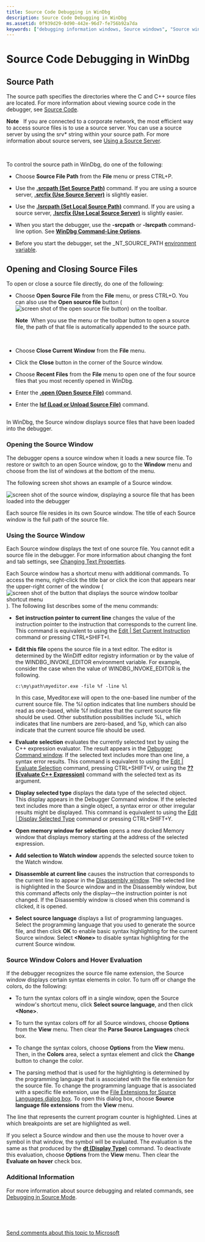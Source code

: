 ```yaml
---
title: Source Code Debugging in WinDbg
description: Source Code Debugging in WinDbg
ms.assetid: 0f939d29-0d90-442e-96d7-fe756b92a7da
keywords: ["debugging information windows, Source windows", "Source windows", "source debugging, Source windows"]
---
```


# Source Code Debugging in WinDbg


## <span id="ddk_source_path_dbg"></span><span id="DDK_SOURCE_PATH_DBG"></span>Source Path


The source path specifies the directories where the C and C++ source files are located. For more information about viewing source code in the debugger, see [Source Code](source-code.md).

**Note**   If you are connected to a corporate network, the most efficient way to access source files is to use a source server. You can use a source server by using the srv\* string within your source path. For more information about source servers, see [Using a Source Server](using-a-source-server.md).

 

To control the source path in WinDbg, do one of the following:

-   Choose **Source File Path** from the **File** menu or press CTRL+P.

-   Use the [**.srcpath (Set Source Path)**](-srcpath---lsrcpath--set-source-path-.md) command. If you are using a source server, [**.srcfix (Use Source Server)**](-srcfix---lsrcfix--use-source-server-.md) is slightly easier.

-   Use the [**.lsrcpath (Set Local Source Path)**](-srcpath---lsrcpath--set-source-path-.md) command. If you are using a source server, [**.lsrcfix (Use Local Source Server)**](-srcfix---lsrcfix--use-source-server-.md) is slightly easier.

-   When you start the debugger, use the **-srcpath** or **-lsrcpath** command-line option. See [**WinDbg Command-Line Options**](windbg-command-line-options.md).

-   Before you start the debugger, set the \_NT\_SOURCE\_PATH [environment variable](environment-variables.md).

## <span id="Opening_and_Closing_Source_Files"></span><span id="opening_and_closing_source_files"></span><span id="OPENING_AND_CLOSING_SOURCE_FILES"></span>Opening and Closing Source Files


To open or close a source file directly, do one of the following:

-   Choose **Open Source File** from the **File** menu, or press CTRL+O. You can also use the **Open source file** button (![screen shot of the open source file button](images/tbopen.png)) on the toolbar.

    **Note**  When you use the menu or the toolbar button to open a source file, the path of that file is automatically appended to the source path.

     

-   Choose **Close Current Window** from the **File** menu.
-   Click the **Close** button in the corner of the Source window.
-   Choose **Recent Files** from the **File** menu to open one of the four source files that you most recently opened in WinDbg.
-   Enter the [**.open (Open Source File)**](-open--open-source-file-.md) command.
-   Enter the [**lsf (Load or Unload Source File)**](lsf--lsf---load-or-unload-source-file-.md) command.

## <span id="ddk_source_windows_dbg"></span><span id="DDK_SOURCE_WINDOWS_DBG"></span>


In WinDbg, the Source window displays source files that have been loaded into the debugger.

### <span id="opening_the_source_window"></span><span id="OPENING_THE_SOURCE_WINDOW"></span>Opening the Source Window

The debugger opens a source window when it loads a new source file. To restore or switch to an open Source window, go to the **Window** menu and choose from the list of windows at the bottom of the menu.

The following screen shot shows an example of a Source window.

![screen shot of the source window, displaying a source file that has been loaded into the debugger](images/window-source.png)

Each source file resides in its own Source window. The title of each Source window is the full path of the source file.

### <span id="using_the_source_window"></span><span id="USING_THE_SOURCE_WINDOW"></span>Using the Source Window

Each Source window displays the text of one source file. You cannot edit a source file in the debugger. For more information about changing the font and tab settings, see [Changing Text Properties](changing-text-properties.md).

Each Source window has a shortcut menu with additional commands. To access the menu, right-click the title bar or click the icon that appears near the upper-right corner of the window (![screen shot of the button that displays the source window toolbar shortcut menu](images/window-source-icon.png)). The following list describes some of the menu commands:

-   **Set instruction pointer to current line** changes the value of the instruction pointer to the instruction that corresponds to the current line. This command is equivalent to using the [Edit | Set Current Instruction](edit---set-current-instruction.md) command or pressing CTRL+SHIFT+I.

-   **Edit this file** opens the source file in a text editor. The editor is determined by the WinDiff editor registry information or by the value of the WINDBG\_INVOKE\_EDITOR environment variable. For example, consider the case when the value of WINDBG\_INVOKE\_EDITOR is the following.

    ```
    c:\my\path\myeditor.exe -file %f -line %l
    ```

    In this case, Myeditor.exe will open to the one-based line number of the current source file. The %l option indicates that line numbers should be read as one-based, while %f indicates that the current source file should be used. Other substitution possibilities include %L, which indicates that line numbers are zero-based, and %p, which can also indicate that the current source file should be used.

-   **Evaluate selection** evaluates the currently selected text by using the C++ expression evaluator. The result appears in the [Debugger Command window](debugger-command-window.md). If the selected text includes more than one line, a syntax error results. This command is equivalent to using the [Edit | Evaluate Selection](edit---evaluate-selection.md) command, pressing CTRL+SHIFT+V, or using the [**?? (Evaluate C++ Expression)**](----evaluate-c---expression-.md) command with the selected text as its argument.

-   **Display selected type** displays the data type of the selected object. This display appears in the Debugger Command window. If the selected text includes more than a single object, a syntax error or other irregular results might be displayed. This command is equivalent to using the [Edit | Display Selected Type](edit---display-selected-type.md) command or pressing CTRL+SHIFT+Y.

-   **Open memory window for selection** opens a new docked Memory window that displays memory starting at the address of the selected expression.

-   **Add selection to Watch window** appends the selected source token to the Watch window.

-   **Disassemble at current line** causes the instruction that corresponds to the current line to appear in the [Disassembly window](disassembly-window.md). The selected line is highlighted in the Source window and in the Disassembly window, but this command affects only the display—the instruction pointer is not changed. If the Disassembly window is closed when this command is clicked, it is opened.

-   **Select source language** displays a list of programming languages. Select the programming language that you used to generate the source file, and then click **OK** to enable basic syntax highlighting for the current Source window. Select **&lt;None&gt;** to disable syntax highlighting for the current Source window.

### <span id="source_window_colors_and_hover_evaluation"></span><span id="SOURCE_WINDOW_COLORS_AND_HOVER_EVALUATION"></span>Source Window Colors and Hover Evaluation

If the debugger recognizes the source file name extension, the Source window displays certain syntax elements in color. To turn off or change the colors, do the following:

-   To turn the syntax colors off in a single window, open the Source window's shortcut menu, click **Select source language**, and then click **&lt;None&gt;**.

-   To turn the syntax colors off for all Source windows, choose **Options** from the **View** menu. Then clear the **Parse Source Languages** check box.

-   To change the syntax colors, choose **Options** from the **View** menu. Then, in the **Colors** area, select a syntax element and click the **Change** button to change the color.

-   The parsing method that is used for the highlighting is determined by the programming language that is associated with the file extension for the source file. To change the programming language that is associated with a specific file extension, use the [File Extensions for Source Languages dialog box](view---source-language-file-extensions.md). To open this dialog box, choose **Source language file extensions** from the **View** menu.

The line that represents the current program counter is highlighted. Lines at which breakpoints are set are highlighted as well.

If you select a Source window and then use the mouse to hover over a symbol in that window, the symbol will be evaluated. The evaluation is the same as that produced by the [**dt (Display Type)**](dt--display-type-.md) command. To deactivate this evaluation, choose **Options** from the **View** menu. Then clear the **Evaluate on hover** check box.

### <span id="additional_information"></span><span id="ADDITIONAL_INFORMATION"></span>Additional Information

For more information about source debugging and related commands, see [Debugging in Source Mode](debugging-in-source-mode.md).

 

 

[Send comments about this topic to Microsoft](mailto:wsddocfb@microsoft.com?subject=Documentation%20feedback%20[debugger\debugger]:%20Source%20Code%20Debugging%20in%20WinDbg%20%20RELEASE:%20%285/15/2017%29&body=%0A%0APRIVACY%20STATEMENT%0A%0AWe%20use%20your%20feedback%20to%20improve%20the%20documentation.%20We%20don't%20use%20your%20email%20address%20for%20any%20other%20purpose,%20and%20we'll%20remove%20your%20email%20address%20from%20our%20system%20after%20the%20issue%20that%20you're%20reporting%20is%20fixed.%20While%20we're%20working%20to%20fix%20this%20issue,%20we%20might%20send%20you%20an%20email%20message%20to%20ask%20for%20more%20info.%20Later,%20we%20might%20also%20send%20you%20an%20email%20message%20to%20let%20you%20know%20that%20we've%20addressed%20your%20feedback.%0A%0AFor%20more%20info%20about%20Microsoft's%20privacy%20policy,%20see%20http://privacy.microsoft.com/default.aspx. "Send comments about this topic to Microsoft")




